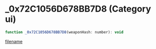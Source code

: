 # _0x72C1056D678BB7D8 (Category ui)

```js
function _0x72C1056D678BB7D8(weaponHash: number): void
```

[filename](_0x72C1056D678BB7D8_m.md ':include')